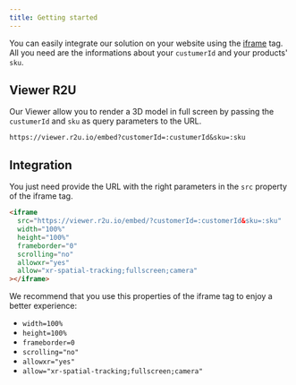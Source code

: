 ```yaml
---
title: Getting started
---
```


You can easily integrate our solution on your website using the [iframe](https://developer.mozilla.org/pt-BR/docs/Web/HTML/Element/iframe) tag. All you need are the informations about your `custumerId` and your products' `sku`.

## Viewer R2U

Our Viewer allow you to render a 3D model in full screen by passing the `custumerId` and `sku` as query parameters to the URL.

```
https://viewer.r2u.io/embed?customerId=:custumerId&sku=:sku
```

## Integration

You just need provide the URL with the right parameters in the `src` property of the iframe tag.

```html
<iframe
  src="https://viewer.r2u.io/embed/?customerId=:customerId&sku=:sku"
  width="100%"
  height="100%"
  frameborder="0"
  scrolling="no"
  allowxr="yes"
  allow="xr-spatial-tracking;fullscreen;camera"
></iframe>
```

We recommend that you use this properties of the iframe tag to enjoy a better experience:

- `width=100%`
- `height=100%`
- `frameborder=0`
- `scrolling="no"`
- `allowxr="yes"`
- `allow="xr-spatial-tracking;fullscreen;camera"`
